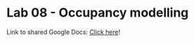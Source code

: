 # Lab 08 - Occupancy modelling

Link to shared Google Docs:
[Click here](https://docs.google.com/spreadsheets/d/176MnBGQafdaozYHhel5E-2H-yDpXh7HYTJzwelvsG_g/edit?usp=sharing)!
